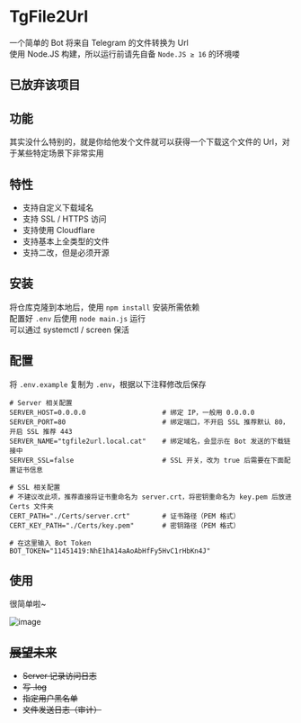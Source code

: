 # TgFile2Url
一个简单的 Bot 将来自 Telegram 的文件转换为 Url  
使用 Node.JS 构建，所以运行前请先自备 `Node.JS ≥ 16` 的环境喽  

## 已放弃该项目

## 功能
其实没什么特别的，就是你给他发个文件就可以获得一个下载这个文件的 Url，对于某些特定场景下非常实用  

## 特性
- 支持自定义下载域名
- 支持 SSL / HTTPS 访问
- 支持使用 Cloudflare
- 支持基本上全类型的文件
- 支持二改，但是必须开源

## 安装
将仓库克隆到本地后，使用 `npm install` 安装所需依赖  
配置好 `.env` 后使用 `node main.js` 运行  
可以通过 systemctl / screen 保活

## 配置
将 `.env.example` 复制为 `.env`，根据以下注释修改后保存  
```
# Server 相关配置
SERVER_HOST=0.0.0.0                   # 绑定 IP，一般用 0.0.0.0
SERVER_PORT=80                        # 绑定端口，不开启 SSL 推荐默认 80，开启 SSL 推荐 443
SERVER_NAME="tgfile2url.local.cat"    # 绑定域名，会显示在 Bot 发送的下载链接中
SERVER_SSL=false                      # SSL 开关，改为 true 后需要在下面配置证书信息

# SSL 相关配置
# 不建议改此项，推荐直接将证书重命名为 server.crt，将密钥重命名为 key.pem 后放进 Certs 文件夹
CERT_PATH="./Certs/server.crt"        # 证书路径（PEM 格式）
CERT_KEY_PATH="./Certs/key.pem"       # 密钥路径（PEM 格式）

# 在这里输入 Bot Token
BOT_TOKEN="11451419:NhE1hA14aAoAbHfFy5HvC1rHbKn4J"
```

## 使用
很简单啦~  
  
![image](https://github.com/BLxcwg666/TgFile2Url/assets/66854530/af2cbd29-1872-4da7-b69b-2db768e02f01)

## ~~展望未来~~
- ~~Server 记录访问日志~~
- ~~写 .log~~
- ~~指定用户黑名单~~
- ~~文件发送日志（审计）~~
